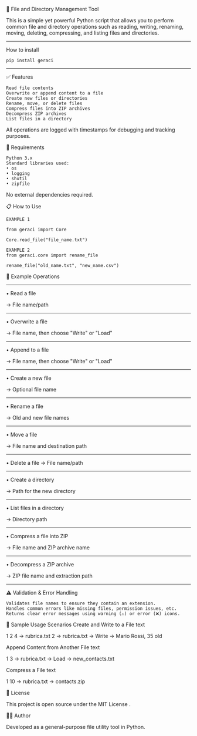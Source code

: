 📁 File and Directory Management Tool

This is a simple yet powerful Python script that allows you to perform common file and directory operations such as reading, writing, renaming, moving, deleting, compressing, and listing files and directories. 

---
How to install

    pip install geraci
---

✅ Features 

    Read file contents
    Overwrite or append content to a file
    Create new files or directories
    Rename, move, or delete files
    Compress files into ZIP archives
    Decompress ZIP archives
    List files in a directory
     

All operations are logged with timestamps for debugging and tracking purposes. 
 
🔧 Requirements 

    Python 3.x
    Standard libraries used:
    • os
    • logging
    • shutil
    • zipfile

No external dependencies required. 
 
📋 How to Use 

    EXAMPLE 1

    from geraci import Core

    Core.read_file("file_name.txt")

    EXAMPLE 2
    from geraci.core import rename_file

    rename_file("old_name.txt", "new_name.csv")
     

 
📌 Example Operations 
___
• Read a file

  → File name/path
___
• Overwrite a file

  → File name, then choose "Write" or "Load"
___
• Append to a file

  → File name, then choose "Write" or "Load"
___
• Create a new file

  → Optional file name
___
• Rename a file

  → Old and new file names
___
• Move a file

  → File name and destination path
___
• Delete a file
  → File name/path
___
• Create a directory

  → Path for the new directory
___
• List files in a directory

  → Directory path
___
• Compress a file into ZIP

  → File name and ZIP archive name
___
• Decompress a ZIP archive

  → ZIP file name and extraction path
___

⚠️ Validation & Error Handling 

    Validates file names to ensure they contain an extension.
    Handles common errors like missing files, permission issues, etc.
    Returns clear error messages using warning (⚠️) or error (❌) icons.
     

 
📂 Sample Usage Scenarios 
Create and Write to a File 
text
 
 
1
2
4 → rubrica.txt
2 → rubrica.txt → Write → Mario Rossi, 35 old
 
 
Append Content from Another File 
text
 
 
1
3 → rubrica.txt → Load → new_contacts.txt
 
 
Compress a File 
text
 
 
1
10 → rubrica.txt → contacts.zip
 
 
 
📄 License 

This project is open source under the MIT License . 
 
🧑‍💻 Author 

Developed as a general-purpose file utility tool in Python. 
